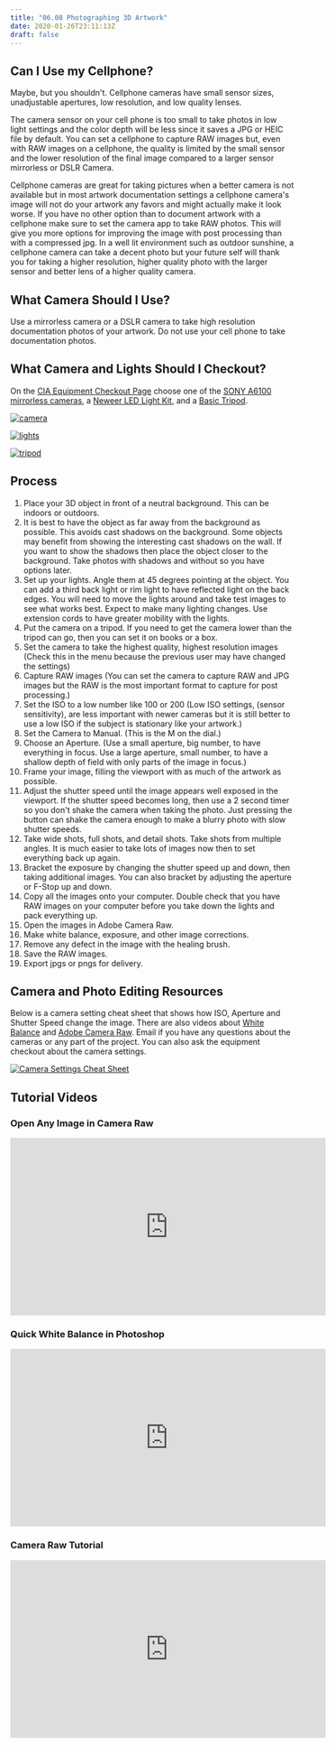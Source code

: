 ```yaml
---
title: "06.08 Photographing 3D Artwork"
date: 2020-01-26T23:11:13Z
draft: false
---
```


## Can I Use my Cellphone?

Maybe, but you shouldn't. Cellphone cameras have small sensor sizes,
unadjustable apertures, low resolution, and low quality lenses.

The camera sensor on your cell phone is too small to take photos in low light
settings and the color depth will be less since it saves a JPG or HEIC file by
default. You can set a cellphone to capture RAW images but, even with RAW images
on a cellphone, the quality is limited by the small sensor and the lower
resolution of the final image compared to a larger sensor mirrorless or DSLR
Camera.

Cellphone cameras are great for taking pictures when a better camera is not
available but in most artwork documentation settings a cellphone camera's image
will not do your artwork any favors and might actually make it look worse. If
you have no other option than to document artwork with a cellphone make sure to set the camera app to take
RAW photos. This will give you more options for improving the image with post processing than with a compressed jpg. In a well lit environment such as outdoor sunshine, a cellphone
camera can take a decent photo but your future self will thank you for taking a
higher resolution, higher quality photo with the larger sensor and better lens
of a higher quality camera.

## What Camera Should I Use?

Use a mirrorless camera or a DSLR camera to take high resolution documentation
photos of your artwork. Do not use your cell phone to take
documentation photos.

## What Camera and Lights Should I Checkout?

On the [CIA Equipment Checkout Page](https://cia.webcheckout.net/sso/patron#!/)
choose one of the
[SONY A6100 mirrorless cameras](https://cia.webcheckout.net/sso/patron#!/category/23050497),
a
[Neweer LED Light Kit](https://cia.webcheckout.net/sso/patron#!/category/22013131),
and a [Basic Tripod](https://cia.webcheckout.net/sso/patron#!/category/104834).

<div class="gallery-grid">

[![camera](https://cia.webcheckout.net/attachments/23050552/sony-a6100.jpg)](https://cia.webcheckout.net/sso/patron#!/category/23050497)

[![lights](https://cia.webcheckout.net/attachments/22013212/Neewer-LED.jpg)](https://cia.webcheckout.net/sso/patron#!/category/22013131)

[![tripod](https://cia.webcheckout.net/attachments/184929/manfrotto_mkcompact.jpg)](https://cia.webcheckout.net/sso/patron#!/category/104834)

</div>

## Process

1.  Place your 3D object in front of a neutral background. This can be indoors
    or outdoors.
2.  It is best to have the object as far away from the background as possible.
    This avoids cast shadows on the background. Some objects may benefit from
    showing the interesting cast shadows on the wall. If you want to show the
    shadows then place the object closer to the background. Take photos with
    shadows and without so you have options later.
3.  Set up your lights. Angle them at 45 degrees pointing at the object. You can
    add a third back light or rim light to have reflected light on the back
    edges. You will need to move the lights around and take test images to see
    what works best. Expect to make many lighting changes. Use extension cords
    to have greater mobility with the lights.
4.  Put the camera on a tripod. If you need to get the camera lower than the
    tripod can go, then you can set it on books or a box.
5.  Set the camera to take the highest quality, highest resolution images (Check
    this in the menu because the previous user may have changed the settings)
6.  Capture RAW images (You can set the camera to capture RAW and JPG images but
    the RAW is the most important format to capture for post processing.)
7.  Set the ISO to a low number like 100 or 200 (Low ISO settings, (sensor
    sensitivity), are less important with newer cameras but it is still better to
    use a low ISO if the subject is stationary like your artwork.)
8.  Set the Camera to Manual. (This is the M on the dial.)
9.  Choose an Aperture. (Use a small aperture, big number, to have everything in
    focus. Use a large aperture, small number, to have a shallow depth of field
    with only parts of the image in focus.)
10. Frame your image, filling the viewport with as much of the artwork as
    possible.
11. Adjust the shutter speed until the image appears well exposed in the
    viewport. If the shutter speed becomes long, then use a 2 second timer so
    you don't shake the camera when taking the photo. Just pressing the button
    can shake the camera enough to make a blurry photo with slow shutter speeds.
12. Take wide shots, full shots, and detail shots. Take shots from multiple
    angles. It is much easier to take lots of images now then to set everything
    back up again.
13. Bracket the exposure by changing the shutter speed up and down, then taking
    additional images. You can also bracket by adjusting the aperture or F-Stop
    up and down.
14. Copy all the images onto your computer. Double check that you have RAW
    images on your computer before you take down the lights and pack everything
    up.
15. Open the images in Adobe Camera Raw.
16. Make white balance, exposure, and other image corrections.
17. Remove any defect in the image with the healing brush.
18. Save the RAW images.
19. Export jpgs or pngs for delivery.

## Camera and Photo Editing Resources

Below is a camera setting cheat sheet that shows how ISO, Aperture and Shutter
Speed change the image. There are also videos about
[White Balance](https://youtu.be/m0yZEWUSahk) and
[Adobe Camera Raw](https://youtu.be/11jwSwUu2WI). Email if you have any
questions about the cameras or any part of the project. You can also ask the
equipment checkout about the camera settings.

[![Camera Settings Cheat Sheet](2021-Camera-Cheat-Sheet-Jimmy-Kuehnle.png)](2021-Camera-Cheat-Sheet-Jimmy-Kuehnle.png)

## Tutorial Videos

<div class="video-grid">

<div class="video-card">

### Open Any Image in Camera Raw

<div class="iframe-16-9-container"><iframe class="youtTubeIframe" src="https://www.youtube.com/embed/ftMICesJwGc?rel=0" width="560" height="315" frameborder="0" allowfullscreen="allowfullscreen"></iframe></div>
</div>

<div class="video-card">

### Quick White Balance in Photoshop

<div class="iframe-16-9-container"><iframe class="youtTubeIframe" src="https://www.youtube.com/embed/m0yZEWUSahk?rel=0" width="560" height="315" frameborder="0" allowfullscreen="allowfullscreen"></iframe></div>
</div>

<div class="video-card">

### Camera Raw Tutorial

<div class="iframe-16-9-container"><iframe class="youtTubeIframe"src="https://www.youtube.com/embed/11jwSwUu2WI?rel=0" width="560" height="315" frameborder="0" allowfullscreen="allowfullscreen"></iframe></div>
</div>

</div>
